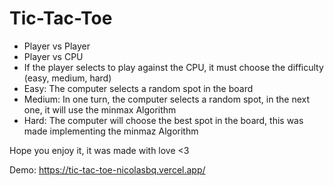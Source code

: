 # Tic-Tac-Toe

- Player vs Player
- Player vs CPU
- If the player selects to play against the CPU, it must choose the difficulty (easy, medium, hard)
- Easy: The computer selects a random spot in the board
- Medium: In one turn, the computer selects a random spot, in the next one, it will use the minmax Algorithm
- Hard: The computer will choose the best spot in the board, this was made implementing the minmaz Algorithm

Hope you enjoy it, it was made with love <3 

Demo: https://tic-tac-toe-nicolasbq.vercel.app/




